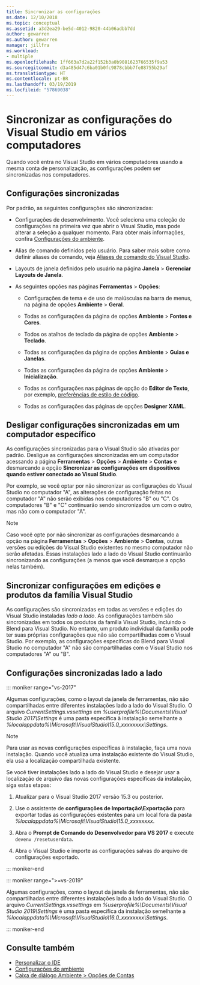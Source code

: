 ```yaml
---
title: Sincronizar as configurações
ms.date: 12/10/2018
ms.topic: conceptual
ms.assetid: a3d2ea29-be5d-4012-9820-44b06adbb7dd
author: gewarren
ms.author: gewarren
manager: jillfra
ms.workload:
- multiple
ms.openlocfilehash: 1ff663a7d2a22f152b3a0b9081623766535f9a53
ms.sourcegitcommit: d3a485d47c6ba01b0fc9878cbbb7fe88755b29af
ms.translationtype: HT
ms.contentlocale: pt-BR
ms.lasthandoff: 03/19/2019
ms.locfileid: "57869038"
---
```

# <a name="synchronize-visual-studio-settings-across-multiple-computers"></a>Sincronizar as configurações do Visual Studio em vários computadores

Quando você entra no Visual Studio em vários computadores usando a mesma conta de personalização, as configurações podem ser sincronizadas nos computadores.

## <a name="synchronized-settings"></a>Configurações sincronizadas

Por padrão, as seguintes configurações são sincronizadas:

- Configurações de desenvolvimento. Você seleciona uma coleção de configurações na primeira vez que abrir o Visual Studio, mas pode alterar a seleção a qualquer momento. Para obter mais informações, confira [Configurações do ambiente](../ide/environment-settings.md).

- Alias de comando definidos pelo usuário. Para saber mais sobre como definir aliases de comando, veja [Aliases de comando do Visual Studio](../ide/reference/visual-studio-command-aliases.md).

- Layouts de janela definidos pelo usuário na página **Janela** > **Gerenciar Layouts de Janela**.

- As seguintes opções nas páginas **Ferramentas** > **Opções**:

   - Configurações de tema e de uso de maiúsculas na barra de menus, na página de opções **Ambiente** > **Geral**.

   - Todas as configurações da página de opções **Ambiente** > **Fontes e Cores**.

   - Todos os atalhos de teclado da página de opções **Ambiente** > **Teclado**.

   - Todas as configurações da página de opções **Ambiente** > **Guias e Janelas**.

   - Todas as configurações da página de opções **Ambiente** > **Inicialização**.

   - Todas as configurações nas páginas de opção do **Editor de Texto**, por exemplo, [preferências de estilo de código](code-styles-and-quick-actions.md).

   - Todas as configurações das páginas de opções **Designer XAML**.

## <a name="turn-off-synchronized-settings-on-a-particular-computer"></a>Desligar configurações sincronizadas em um computador específico

As configurações sincronizadas para o Visual Studio são ativadas por padrão. Desligue as configurações sincronizadas em um computador acessando a página **Ferramentas** > **Opções** > **Ambiente** > **Contas** e desmarcando a opção **Sincronizar as configurações em dispositivos quando estiver conectado ao Visual Studio**.

Por exemplo, se você optar por não sincronizar as configurações do Visual Studio no computador "A", as alterações de configuração feitas no computador "A" não serão exibidas nos computadores "B" ou "C". Os computadores "B" e "C" continuarão sendo sincronizados um com o outro, mas não com o computador "A".

> [!NOTE]
> Caso você opte por não sincronizar as configurações desmarcando a opção na página **Ferramentas** > **Opções** > **Ambiente** > **Contas**, outras versões ou edições do Visual Studio existentes no mesmo computador não serão afetadas. Essas instalações lado a lado do Visual Studio continuarão sincronizando as configurações (a menos que você desmarque a opção nelas também).

## <a name="synchronize-settings-across-visual-studio-family-products-and-editions"></a>Sincronizar configurações em edições e produtos da família Visual Studio

As configurações são sincronizadas em todas as versões e edições do Visual Studio instaladas *lado a lado*. As configurações também são sincronizadas em todos os produtos da família Visual Studio, incluindo o Blend para Visual Studio. No entanto, um produto individual da família pode ter suas próprias configurações que não são compartilhadas com o Visual Studio. Por exemplo, as configurações específicas do Blend para Visual Studio no computador "A" não são compartilhadas com o Visual Studio nos computadores "A" ou "B".

## <a name="side-by-side-synchronized-settings"></a>Configurações sincronizadas lado a lado

::: moniker range="vs-2017"

Algumas configurações, como o layout da janela de ferramentas, não são compartilhadas entre diferentes instalações lado a lado do Visual Studio. O arquivo *CurrentSettings.vssettings* em *%userprofile%\Documents\Visual Studio 2017\Settings* é uma pasta específica à instalação semelhante a *%localappdata%\Microsoft\VisualStudio\15.0_xxxxxxxx\Settings*.

> [!NOTE]
> Para usar as novas configurações específicas à instalação, faça uma nova instalação. Quando você atualiza uma instalação existente do Visual Studio, ela usa a localização compartilhada existente.

Se você tiver instalações lado a lado do Visual Studio e desejar usar a localização de arquivo das novas configurações específicas da instalação, siga estas etapas:

1. Atualizar para o Visual Studio 2017 versão 15.3 ou posterior.

2. Use o assistente de **configurações de Importação\Exportação** para exportar todas as configurações existentes para um local fora da pasta *%localappdata%\Microsoft\VisualStudio\15.0_xxxxxxxx*.

3. Abra o **Prompt de Comando do Desenvolvedor para VS 2017** e execute `devenv /resetuserdata`.

1. Abra o Visual Studio e importe as configurações salvas do arquivo de configurações exportado.

::: moniker-end

::: moniker range=">=vs-2019"

Algumas configurações, como o layout da janela de ferramentas, não são compartilhadas entre diferentes instalações lado a lado do Visual Studio. O arquivo *CurrentSettings.vssettings* em *%userprofile%\Documents\Visual Studio 2019\Settings* é uma pasta específica da instalação semelhante a *%localappdata%\Microsoft\VisualStudio\16.0_xxxxxxxx\Settings*.

::: moniker-end

## <a name="see-also"></a>Consulte também

- [Personalizar o IDE](../ide/personalizing-the-visual-studio-ide.md)
- [Configurações do ambiente](../ide/environment-settings.md)
- [Caixa de diálogo Ambiente > Opções de Contas](reference/accounts-environment-options-dialog-box.md)
